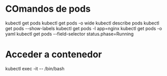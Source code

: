  
 # COmandos de pods
 kubectl get pods
 kubectl get pods -o wide
 kubectl describe pods 
 kubectl get pods --show-labels
 kubectl get pods -l app=nginx
 kubectl get pods -o yaml
 kubectl get pods --field-selector status.phase=Running

 # Acceder a contenedor

 kubectl exec -it <nombre> -- /bin/bash